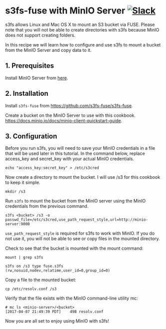 # s3fs-fuse with MinIO Server [![Slack](https://slack.minio.io/slack?type=svg)](https://slack.minio.io)

s3fs allows Linux and Mac OS X to mount an S3 bucket via FUSE. Please note that you will not be able to create directories with s3fs because MinIO does not support creating folders.

In this recipe we will learn how to configure and use s3fs to mount a bucket from the MinIO Server and copy data to it. 
## 1. Prerequisites

Install MinIO Server from [here](http://docs.minio.io/docs/minio-quickstart-guide).

## 2. Installation

Install `s3fs-fuse` from <https://github.com/s3fs-fuse/s3fs-fuse>.

Create a bucket on the MinIO Server to use with this cookbook. <https://docs.minio.io/docs/minio-client-quickstart-guide>.

## 3. Configuration

Before you run s3fs, you will need to save your MinIO credentials in a file that will be used later in this tutorial. In the command below, replace access_key and secret_key with your actual MinIO credentials. 

```
echo "access_key:secret_key" > /etc/s3cred
```

Now create a directory to mount the bucket. I will use /s3 for this cookbook to keep it simple.

```
mkdir /s3
```

Run `s3fs` to mount the bucket from the MinIO server using the MinIO credentials from the previous command.

```
s3fs <bucket> /s3 -o passwd_file=/etc/s3cred,use_path_request_style,url=http://minio-server:9000

```

`use_path_request_style` is required for s3fs to work with MinIO. If you do not use it, you will not be able to see or copy files in the mounted directory. 


Check to see that the bucket is mounted with the mount command:

```
mount | grep s3fs

s3fs on /s3 type fuse.s3fs (rw,nosuid,nodev,relatime,user_id=0,group_id=0)
```

Copy a file to the mounted bucket:

```
cp /etc/resolv.conf /s3
```

Verify that the file exists with the MinIO command-line utility mc:

```
# mc ls <minio-server>/<bucket>
[2017-04-07 21:49:39 PDT]    49B resolv.conf
```

Now you are all set to enjoy using MinIO with s3fs!
